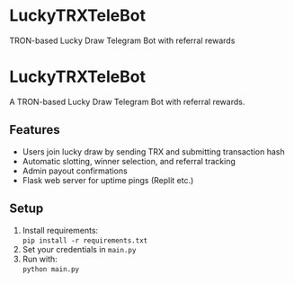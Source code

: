 # LuckyTRXTeleBot
TRON-based Lucky Draw Telegram Bot with referral rewards

# LuckyTRXTeleBot

A TRON-based Lucky Draw Telegram Bot with referral rewards.

## Features
- Users join lucky draw by sending TRX and submitting transaction hash
- Automatic slotting, winner selection, and referral tracking
- Admin payout confirmations
- Flask web server for uptime pings (Replit etc.)

## Setup
1. Install requirements:  
   `pip install -r requirements.txt`
2. Set your credentials in `main.py`
3. Run with:  
   `python main.py`
